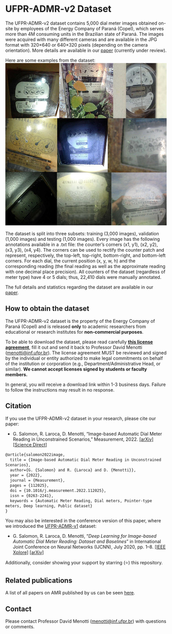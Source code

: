 # UFPR-ADMR-v2 Dataset

The UFPR-ADMR-v2 dataset contains 5,000 dial meter images obtained on-site by employees of the Energy Company of Paraná (Copel), which serves more than 4M consuming units in the Brazilian state of Paraná. The images were acquired with many different cameras and are available in the JPG format with 320×640 or 640×320 pixels (depending on the camera orientation). More details are available in our [paper](./pdfs/salomon2022image.pdf) (currently under review).

Here are some examples from the dataset:  
<img src="./media/samples.jpg" width="520" height="507" />

The dataset is split into three subsets: training (3,000 images), validation (1,000 images) and testing (1,000 images). Every image has the following annotations available in a .txt file: the counter’s corners (x1, y1), (x2, y2), (x3, y3), (x4, y4). The corners can be used to rectify the counter patch and represent, respectively, the top-left, top-right, bottom-right, and bottom-left corners. For each dial, the current position (x, y, w, h) and the corresponding reading (the final reading as well as the approximate reading with one decimal place precision). All counters of the dataset (regardless of meter type) have 4 or 5 dials; thus, 22,410 dials were manually annotated. 

The full details and statistics regarding the dataset are available in our [paper](./pdfs/salomon2022image.pdf).

## How to obtain the dataset

The UFPR-ADMR-v2 dataset is the property of the Energy Company of Paraná (Copel) and is released **only** to academic researchers from educational or research institutes for **non-commercial purposes**. 

To be able to download the dataset, please read carefully [**this license agreement**](./pdfs/license-agreement.pdf), fill it out and send it back to Professor David Menotti ([menotti@inf.ufpr.br](mailto:menotti@inf.ufpr.br)). The license agreement MUST be reviewed and signed by the individual or entity authorized to make legal commitments on behalf of the institution or corporation (e.g., Department/Administrative Head, or similar). **We cannot accept licenses signed by students or faculty members.**

In general, you will receive a download link within 1-3 business days. Failure to follow the instructions may result in no response.

## Citation

If you use the UFPR-ADMR-v2 dataset in your research, please cite our paper:

* G. Salomon, R. Laroca, D. Menotti, “Image-based Automatic Dial Meter Reading in Unconstrained Scenarios,” Measurement, 2022. [[arXiv]](https://arxiv.org/abs/2201.02850) [[Science Direct]](https://doi.org/10.1016/j.measurement.2022.112025)

```
@article{salomon2022image,
  title = {Image-based Automatic Dial Meter Reading in Unconstrained Scenarios},
  author={G. {Salomon} and R. {Laroca} and D. {Menotti}},
  year = {2022},
  journal = {Measurement},
  pages = {112025},
  doi = {10.1016/j.measurement.2022.112025},
  issn = {0263-2241},
  keywords = {Automatic Meter Reading, Dial meters, Pointer-type meters, Deep learning, Public dataset}
}
```

You may also be interested in the conference version of this paper, where we introduced the [UFPR-ADMR-v1](https://web.inf.ufpr.br/vri/databases/ufpr-admr/) dataset:

* G. Salomon, R. Laroca, D. Menotti, “*Deep Learning for Image-based Automatic Dial Meter Reading: Dataset and Baselines*” in International Joint Conference on Neural Networks (IJCNN), July 2020, pp. 1–8. [[IEEE Xplore]](https://www.doi.org/10.1109/IJCNN48605.2020.9207318) [[arXiv]](https://arxiv.org/abs/2005.03106)

Additionally, consider showing your support by starring (:star:) this repository.

## Related publications

A list of all papers on AMR published by us can be seen [here](https://scholar.google.com/scholar?hl=pt-BR&as_sdt=0%2C5&as_ylo=2019&q=allintitle%3A+meter+reading+author%3A%22David+Menotti%22&btnG=).

## Contact

Please contact Professor David Menotti ([menotti@inf.ufpr.br](mailto:menotti@inf.ufpr.br)) with questions or comments.

